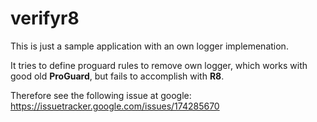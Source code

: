 # verifyr8
This is just a sample application with an own logger implemenation.

It tries to define proguard rules to remove own logger, which works with good old **ProGuard**, but fails to accomplish with **R8**.

Therefore see the following issue at google:
https://issuetracker.google.com/issues/174285670
